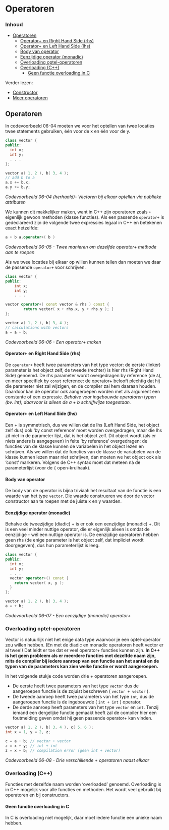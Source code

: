 # Operatoren[](title-id) <!-- omit in toc -->

### Inhoud[](toc-id) <!-- omit in toc -->
- [Operatoren](#operatoren)
    - [Operator+ en Right Hand Side (rhs)](#operator-en-right-hand-side-rhs)
    - [Operator+ en Left Hand Side (lhs)](#operator-en-left-hand-side-lhs)
    - [Body van operator](#body-van-operator)
    - [Eenzijdige operator (monadic)](#eenzijdige-operator-monadic)
  - [Overloading optel-operatoren](#overloading-optel-operatoren)
  - [Overloading (C++)](#overloading-c)
    - [Geen functie overloading in C](#geen-functie-overloading-in-c)

Verder lezen:
- [Constructor](./constructor.md)
- [Meer operatoren](./meer-operatoren.md)


## Operatoren
In codevoorbeeld 06-04 moeten we voor het optellen van twee locaties twee statements gebruiken, één voor de x en één voor de y. 

```c++
class vector {
public:
  int x;
  int y;
  . . .
};

vector a( 1, 2 ), b( 3, 4 );
// add b to a
a.x += b.x;
a.y += b.y;
```
*Codevoorbeeld 06-04 (herhaald)- Vectoren bij elkaar optellen via publieke attributen*

We kunnen dit makkelijker maken, want in C++ zijn operatoren zoals `+` eigenlijk gewoon methoden (klasse functies). Als een passende `operator+` is gedeclareerd zijn de volgende twee expressies legaal in C++ en betekenen exact hetzelfde:
```c++
a + b a.operator+( b )
```
*Codevoorbeeld 06-05 - Twee manieren om dezelfde operator+ methode aan te roepen*

Als we twee locaties bij elkaar op willen kunnen tellen dan moeten we daar de passende `operator+` voor schrijven.
```c++
class vector {
public:
    int x;
    int y;
    . . . 

vector operator+( const vector & rhs ) const {
        return vector( x + rhs.x, y + rhs.y ); }
};

vector a( 1, 2 ), b( 3, 4 );
// calculations with vectors
a = a + b;
```
*Codevoorbeeld 06-06 - Een operator+ maken*

#### Operator+ en Right Hand Side (rhs)
De `operator+` heeft twee parameters van het type vector: de eerste (linker) parameter is het object zelf, de tweede (rechter) is hier rhs (Right Hand Side) genoemd. De rhs parameter wordt overgedragen by reference (de `&`), en meer specifiek by `const` reference: de operator+ belooft plechtig dat hij die parameter niet zal wijzigen, en de compiler zal hem daaraan houden. Daardoor kan de operator ook aangeroepen worden met als argument een constante of een expressie.
*Behalve voor ingebouwde operatoren typen (bv. int); daarvoor is alleen de a + b schrijfwijze toegestaan.*

#### Operator+ en Left Hand Side (lhs)
Een + is symmetrisch, dus we willen dat de lhs (Left Hand Side, het object zelf dus) ook ‘by const reference’ moet worden overgedragen, maar die lhs zit niet in de parameter lijst, dat is het object zelf. Dit object wordt (als er niets anders is aangegeven) in feite ‘by reference’ overgedragen: de functies van de klasse kunnen de variabelen in het object lezen en schrijven. Als we willen dat de functies van de klasse de variabelen van de klasse kunnen lezen maar niet schrijven, dan moeten we het object ook als ‘const’ markeren. Volgens de C++ syntax moet dat meteen ná de parameterlijst (voor de `{` open-krulhaak).

#### Body van operator
De body van de operator is bijna triviaal: het resultaat van de functie is een waarde van het type `vector`. Die waarde construeren we door de vector constructor aan te roepen met de juiste x en y waarden.

#### Eenzijdige operator (monadic)
Behalve de tweezijdige (diadic) + is er ook een eenzijdige (monadic) +. Dit is een veel minder nuttige operator, die er eigenlijk alleen is omdat de eenzijdige - wél een nuttige operator is. De eenzijdige operatoren hebben geen rhs (de enige parameter is het object zelf, dat impliciet wordt doorgegeven), dus hun parameterlijst is leeg.

```c++
class vector {
public:
  int x;
  int y;
  . . . 
  vector operator+() const { 
    return vector( x, y ); 
  }
};

vector a( 1, 2 ), b( 3, 4 );
a = + b;
```
*Codevoorbeeld 06-07 - Een eenzijdige (monadic) operator+*

### Overloading optel-operatoren
Vector is natuurlijk niet het enige data type waarvoor je een optel-operator zou willen hebben. (En met de diadic en monadic operatoren heeft vector er al twee!) Dat leidt er toe dat er veel operator+ functies kunnen zijn. **In C++ is het geen probleem als er meerdere functies met dezelfde naam zijn, mits de compiler bij iedere aanroep van een functie aan het aantal en de typen van de parameters kan zien welke functie er wordt aangeroepen.**

In het volgende stukje code worden drie + operatoren aangeroepen. 
- De eerste heeft twee parameters van het type `vector` dus de aangeroepen functie is de zojuist beschreven ( `vector + vector` ). 
- De tweede aanroep heeft twee parameters van het type `int`, dus de aangeroepen functie is de ingebouwde ( `int + int` ) operator. 
- De derde aanroep heeft parameters van het type `vector` en `int`. Tenzij iemand een dergelijke functie gemaakt heeft zal de compiler hier een foutmelding geven omdat hij geen passende operator+ kan vinden.

```c++
vector a( 1, 2 ), b( 3, 4 ), c( 5, 6 ); 
int x = 1, y = 2, z;

c = a + b; // vector + vector
z = x + y; // int + int
z = x + b; // compilation error (geen int + vector)
```
*Codevoorbeeld 06-08 - Drie verschillende + operatoren naast elkaar*

### Overloading (C++)
Functies met dezelfde naam worden ‘overloaded’ genoemd. Overloading is in C++ mogelijk voor alle functies en methoden. Het wordt veel gebruikt bij operatoren en bij constructors.

#### Geen functie overloading in C
In C is overloading niet mogelijk, daar moet iedere functie een unieke naam hebben.